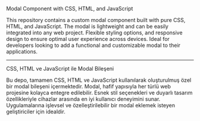 Modal Component with CSS, HTML, and JavaScript

This repository contains a custom modal component built with pure CSS, HTML, and JavaScript. The modal is lightweight and can be easily integrated into any web project.
Flexible styling options, and responsive design to ensure optimal user experience across devices. Ideal for developers looking to add a functional and customizable modal to their applications.

-------------------------------------------------------------------------------------------------------------------------------------------------------------------

CSS, HTML ve JavaScript ile Modal Bileşeni

Bu depo, tamamen CSS, HTML ve JavaScript kullanılarak oluşturulmuş özel bir modal bileşeni içermektedir. Modal, hafif yapısıyla her türlü web projesine kolayca entegre edilebilir.
Esnek stil seçenekleri ve duyarlı tasarım özellikleriyle cihazlar arasında en iyi kullanıcı deneyimini sunar. Uygulamalarına işlevsel ve özelleştirilebilir bir modal eklemek isteyen geliştiriciler için idealdir.

